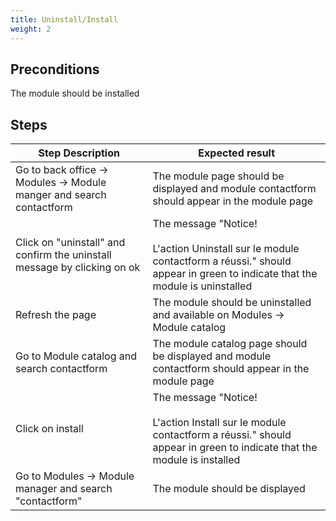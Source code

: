 ```yaml
---
title: Uninstall/Install
weight: 2
---
```


## Preconditions

The module should be installed
## Steps
| Step Description | Expected result |
| ----- | ----- |
| Go to back office -> Modules -> Module manger and search contactform | The module page should be displayed and module contactform should appear in the module page |
| Click on "uninstall" and confirm the uninstall message by clicking on ok | The message "Notice!<br /><br>L'action Uninstall sur le module contactform a réussi." should appear in green to indicate that the module is uninstalled |
| Refresh the page | The module should be uninstalled and available on Modules -> Module catalog |
| Go to Module catalog and search contactform | The module catalog page should be displayed and module contactform should appear in the module page |
| Click on install | The message "Notice!<br /><br>L'action Install sur le module contactform a réussi." should appear in green to indicate that the module is installed |
| Go to Modules -> Module manager and search "contactform" | The module should be displayed |
